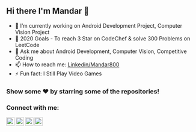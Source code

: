 ## Hi there I'm Mandar 👋

<!--
**Mandar800/Mandar800** is a ✨ _special_ ✨ repository because its `README.md` (this file) appears on your GitHub profile.
-->

- 🔭 I’m currently working on Android Development Project, Computer Vision Project
- 🌱 2020 Goals - To reach 3 Star on CodeChef & solve 300 Problems on LeetCode
- 💬 Ask me about Android Development, Computer Vision, Competitive Coding
- 📫 How to reach me: [Linkedin/Mandar800](https://www.linkedin.com/in/mandar800/)
- ⚡ Fun fact: I Still Play Video Games  


### Show some ❤️ by starring some of the repositories!

### Connect with me:

[<img align="left" alt="codeSTACKr | YouTube" width="22px" src="https://cdn.jsdelivr.net/npm/simple-icons@v3/icons/youtube.svg" />](https://www.youtube.com/Grimleo)
[<img align="left" alt="codeSTACKr | Twitter" width="22px" src="https://cdn.jsdelivr.net/npm/simple-icons@v3/icons/twitter.svg" />](https://www.twitter.com/mandar800)
[<img align="left" alt="codeSTACKr | LinkedIn" width="22px" src="https://cdn.jsdelivr.net/npm/simple-icons@v3/icons/linkedin.svg" />](https://www.linkedin.com/in/mandar800/)
[<img align="left" alt="codeSTACKr | Instagram" width="22px" src="https://cdn.jsdelivr.net/npm/simple-icons@v3/icons/instagram.svg" />](https://www.instagram.com/mandar_salvi_)

<br />
<br />
